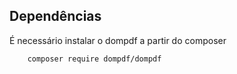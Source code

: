 ## Dependências
É necessário instalar o dompdf a partir do composer
```bash
    composer require dompdf/dompdf
```